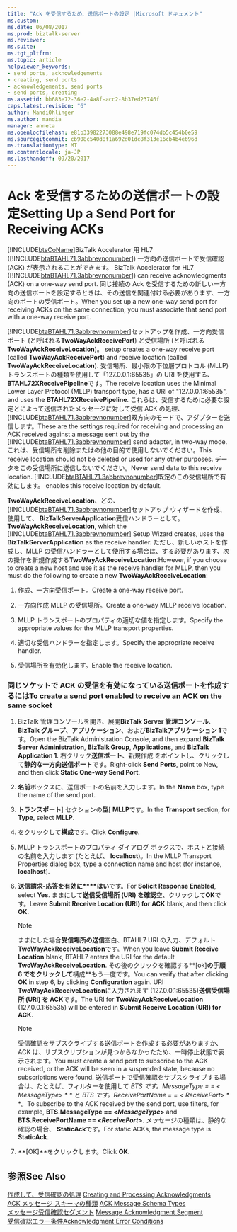 ```yaml
---
title: "Ack を受信するため、送信ポートの設定 |Microsoft ドキュメント"
ms.custom: 
ms.date: 06/08/2017
ms.prod: biztalk-server
ms.reviewer: 
ms.suite: 
ms.tgt_pltfrm: 
ms.topic: article
helpviewer_keywords:
- send ports, acknowledgements
- creating, send ports
- acknowledgements, send ports
- send ports, creating
ms.assetid: bb683e72-36e2-4a8f-acc2-8b37ed23746f
caps.latest.revision: "6"
author: MandiOhlinger
ms.author: mandia
manager: anneta
ms.openlocfilehash: e81b33982273088e498e719fc074db5c454b0e59
ms.sourcegitcommit: cb908c540d8f1a692d01dc8f313e16cb4b4e696d
ms.translationtype: MT
ms.contentlocale: ja-JP
ms.lasthandoff: 09/20/2017
---
```

# <a name="setting-up-a-send-port-for-receiving-acks"></a><span data-ttu-id="27fa0-102">Ack を受信するための送信ポートの設定</span><span class="sxs-lookup"><span data-stu-id="27fa0-102">Setting Up a Send Port for Receiving ACKs</span></span>
[!INCLUDE[btsCoName](../../includes/btsconame-md.md)]<span data-ttu-id="27fa0-103">BizTalk Accelerator 用 HL7 ([!INCLUDE[btaBTAHL71.3abbrevnonumber](../../includes/btabtahl71-3abbrevnonumber-md.md)]) 一方向の送信ポートで受信確認 (ACK) が表示されることができます。</span><span class="sxs-lookup"><span data-stu-id="27fa0-103"> BizTalk Accelerator for HL7 ([!INCLUDE[btaBTAHL71.3abbrevnonumber](../../includes/btabtahl71-3abbrevnonumber-md.md)]) can receive acknowledgments (ACK) on a one-way send port.</span></span> <span data-ttu-id="27fa0-104">同じ接続の Ack を受信するための新しい一方向の送信ポートを設定するときは、その送信を関連付ける必要があります、一方向のポートの受信ポート。</span><span class="sxs-lookup"><span data-stu-id="27fa0-104">When you set up a new one-way send port for receiving ACKs on the same connection, you must associate that send port with a one-way receive port.</span></span>  
  
 [!INCLUDE[btaBTAHL71.3abbrevnonumber](../../includes/btabtahl71-3abbrevnonumber-md.md)]<span data-ttu-id="27fa0-105">セットアップを作成、一方向受信ポート (と呼ばれる**TwoWayAckReceivePort**) と受信場所 (と呼ばれる**TwoWayAckReceiveLocation**)。</span><span class="sxs-lookup"><span data-stu-id="27fa0-105"> setup creates a one-way receive port (called **TwoWayAckReceivePort**) and receive location (called **TwoWayAckReceiveLocation**).</span></span> <span data-ttu-id="27fa0-106">受信場所、最小限の下位層プロトコル (MLLP) トランスポートの種類を使用して「127.0.0.1:65535」の URI を使用する、 **BTAHL72XReceivePipeline**です。</span><span class="sxs-lookup"><span data-stu-id="27fa0-106">The receive location uses the Minimal Lower Layer Protocol (MLLP) transport type, has a URI of "127.0.0.1:65535", and uses the **BTAHL72XReceivePipeline**.</span></span> <span data-ttu-id="27fa0-107">これらは、受信するために必要な設定とによって送信されたメッセージに対して受信 ACK の処理、[!INCLUDE[btaBTAHL71.3abbrevnonumber](../../includes/btabtahl71-3abbrevnonumber-md.md)]双方向のモードで、アダプターを送信します。</span><span class="sxs-lookup"><span data-stu-id="27fa0-107">These are the settings required for receiving and processing an ACK received against a message sent out by the [!INCLUDE[btaBTAHL71.3abbrevnonumber](../../includes/btabtahl71-3abbrevnonumber-md.md)] send adapter, in two-way mode.</span></span> <span data-ttu-id="27fa0-108">これは、受信場所を削除またはの他の目的で使用しないでください。</span><span class="sxs-lookup"><span data-stu-id="27fa0-108">This receive location should not be deleted or used for any other purposes.</span></span> <span data-ttu-id="27fa0-109">データをこの受信場所に送信しないでください。</span><span class="sxs-lookup"><span data-stu-id="27fa0-109">Never send data to this receive location.</span></span> [!INCLUDE[btaBTAHL71.3abbrevnonumber](../../includes/btabtahl71-3abbrevnonumber-md.md)]<span data-ttu-id="27fa0-110">既定のこの受信場所で有効にします。</span><span class="sxs-lookup"><span data-stu-id="27fa0-110"> enables this receive location by default.</span></span>  
  
 <span data-ttu-id="27fa0-111">**TwoWayAckReceiveLocation**、どの、[!INCLUDE[btaBTAHL71.3abbrevnonumber](../../includes/btabtahl71-3abbrevnonumber-md.md)]セットアップ ウィザードを作成、使用して、 **BizTalkServerApplication**受信ハンドラーとして。</span><span class="sxs-lookup"><span data-stu-id="27fa0-111">**TwoWayAckReceiveLocation**, which the [!INCLUDE[btaBTAHL71.3abbrevnonumber](../../includes/btabtahl71-3abbrevnonumber-md.md)] Setup Wizard creates, uses the **BizTalkServerApplication** as the receive handler.</span></span> <span data-ttu-id="27fa0-112">ただし、新しいホストを作成し、MLLP の受信ハンドラーとして使用する場合は、する必要があります、次の操作を新規作成する**TwoWayAckReceiveLocation**:</span><span class="sxs-lookup"><span data-stu-id="27fa0-112">However, if you choose to create a new host and use it as the receive handler for MLLP, then you must do the following to create a new **TwoWayAckReceiveLocation**:</span></span>  
  
1.  <span data-ttu-id="27fa0-113">作成、一方向受信ポート。</span><span class="sxs-lookup"><span data-stu-id="27fa0-113">Create a one-way receive port.</span></span>  
  
2.  <span data-ttu-id="27fa0-114">一方向作成 MLLP の受信場所。</span><span class="sxs-lookup"><span data-stu-id="27fa0-114">Create a one-way MLLP receive location.</span></span>  
  
3.  <span data-ttu-id="27fa0-115">MLLP トランスポートのプロパティの適切な値を指定します。</span><span class="sxs-lookup"><span data-stu-id="27fa0-115">Specify the appropriate values for the MLLP transport properties.</span></span>  
  
4.  <span data-ttu-id="27fa0-116">適切な受信ハンドラーを指定します。</span><span class="sxs-lookup"><span data-stu-id="27fa0-116">Specify the appropriate receive handler.</span></span>  
  
5.  <span data-ttu-id="27fa0-117">受信場所を有効化します。</span><span class="sxs-lookup"><span data-stu-id="27fa0-117">Enable the receive location.</span></span>  
  
### <a name="to-create-a-send-port-enabled-to-receive-an-ack-on-the-same-socket"></a><span data-ttu-id="27fa0-118">同じソケットで ACK の受信を有効になっている送信ポートを作成するには</span><span class="sxs-lookup"><span data-stu-id="27fa0-118">To create a send port enabled to receive an ACK on the same socket</span></span>  
  
1.  <span data-ttu-id="27fa0-119">BizTalk 管理コンソールを開き、展開**BizTalk Server 管理コンソール**、 **BizTalk グループ**、**アプリケーション**、および**BizTalkアプリケーション 1**です。</span><span class="sxs-lookup"><span data-stu-id="27fa0-119">Open the BizTalk Administration Console, and then expand **BizTalk Server Administration**, **BizTalk Group**, **Applications**, and **BizTalk Application 1**.</span></span> <span data-ttu-id="27fa0-120">右クリック**送信ポート**、新規作成 をポイントし、クリックして**静的な一方向送信ポート**です。</span><span class="sxs-lookup"><span data-stu-id="27fa0-120">Right-click **Send Ports**, point to New, and then click **Static One-way Send Port**.</span></span>  
  
2.  <span data-ttu-id="27fa0-121">**名前**ボックスに、送信ポートの名前を入力します。</span><span class="sxs-lookup"><span data-stu-id="27fa0-121">In the **Name** box, type the name of the send port.</span></span>  
  
3.  <span data-ttu-id="27fa0-122">**トランスポート**] セクションの**型**[ **MLLP**です。</span><span class="sxs-lookup"><span data-stu-id="27fa0-122">In the **Transport** section, for **Type**, select **MLLP**.</span></span>  
  
4.  <span data-ttu-id="27fa0-123">をクリックして**構成**です。</span><span class="sxs-lookup"><span data-stu-id="27fa0-123">Click **Configure**.</span></span>  
  
5.  <span data-ttu-id="27fa0-124">MLLP トランスポートのプロパティ ダイアログ ボックスで、ホストと接続の名前を入力します (たとえば、 **localhost**)。</span><span class="sxs-lookup"><span data-stu-id="27fa0-124">In the MLLP Transport Properties dialog box, type a connection name and host (for instance, **localhost**).</span></span>  
  
6.  <span data-ttu-id="27fa0-125">**送信請求-応答を有効に****はい**です。</span><span class="sxs-lookup"><span data-stu-id="27fa0-125">For **Solicit Response Enabled**, select **Yes**.</span></span> <span data-ttu-id="27fa0-126">ままにして**送信受信場所 (URI) を確認**空、クリックして**OK**です。</span><span class="sxs-lookup"><span data-stu-id="27fa0-126">Leave **Submit Receive Location (URI) for ACK** blank, and then click **OK**.</span></span>  
  
    > [!NOTE]
    >  <span data-ttu-id="27fa0-127">ままにした場合**受信場所の送信**空白、BTAHL7 URI の入力、デフォルト**TwoWayAckReceiveLocation**です。</span><span class="sxs-lookup"><span data-stu-id="27fa0-127">When you leave **Submit Receive Location** blank, BTAHL7 enters the URI for the default **TwoWayAckReceiveLocation**.</span></span> <span data-ttu-id="27fa0-128">その後のクリックを確認する**[ok]**の手順 6 でをクリックして**構成**もう一度です。</span><span class="sxs-lookup"><span data-stu-id="27fa0-128">You can verify that after clicking **OK** in step 6, by clicking **Configuration** again.</span></span> <span data-ttu-id="27fa0-129">URI **TwoWayAckReceiveLocation**に入力されます (127.0.0.1:65535)**送信受信場所 (URI) を ACK**です。</span><span class="sxs-lookup"><span data-stu-id="27fa0-129">The URI for **TwoWayAckReceiveLocation** (127.0.0.1:65535) will be entered in **Submit Receive Location (URI) for ACK**.</span></span>  
  
    > [!NOTE]
    >  <span data-ttu-id="27fa0-130">受信確認をサブスクライブする送信ポートを作成する必要がありますか、ACK は、サブスクリプションが見つからなかったため、一時停止状態で表示されます。</span><span class="sxs-lookup"><span data-stu-id="27fa0-130">You must create a send port to subscribe to the ACK received, or the ACK will be seen in a suspended state, because no subscriptions were found.</span></span> <span data-ttu-id="27fa0-131">送信ポートで受信確認をサブスクライブする場合は、たとえば、フィルターを使用して **BTS です。MessageType = = \<* MessageType*> * * と **BTS です。ReceivePortName = = \<* ReceivePort*> * *。</span><span class="sxs-lookup"><span data-stu-id="27fa0-131">To subscribe to the ACK received by the send port, use filters, for example, **BTS.MessageType == \<*MessageType*>** and **BTS.ReceivePortName == \<*ReceivePort*>**.</span></span> <span data-ttu-id="27fa0-132">メッセージの種類は、静的な確認の場合、 **StaticAck**です。</span><span class="sxs-lookup"><span data-stu-id="27fa0-132">For static ACKs, the message type is **StaticAck**.</span></span>  
  
7.  <span data-ttu-id="27fa0-133">**[OK]**をクリックします。</span><span class="sxs-lookup"><span data-stu-id="27fa0-133">Click **OK**.</span></span>  
  
## <a name="see-also"></a><span data-ttu-id="27fa0-134">参照</span><span class="sxs-lookup"><span data-stu-id="27fa0-134">See Also</span></span>  
 <span data-ttu-id="27fa0-135">[作成して、受信確認の処理](../../adapters-and-accelerators/accelerator-hl7/creating-and-processing-acknowledgments.md) </span><span class="sxs-lookup"><span data-stu-id="27fa0-135">[Creating and Processing Acknowledgments](../../adapters-and-accelerators/accelerator-hl7/creating-and-processing-acknowledgments.md) </span></span>  
 <span data-ttu-id="27fa0-136">[ACK メッセージ スキーマの種類](../../adapters-and-accelerators/accelerator-hl7/ack-message-schema-types.md) </span><span class="sxs-lookup"><span data-stu-id="27fa0-136">[ACK Message Schema Types](../../adapters-and-accelerators/accelerator-hl7/ack-message-schema-types.md) </span></span>  
 <span data-ttu-id="27fa0-137">[メッセージ受信確認セグメント](../../adapters-and-accelerators/accelerator-hl7/message-acknowledgment-segment.md) </span><span class="sxs-lookup"><span data-stu-id="27fa0-137">[Message Acknowledgment Segment](../../adapters-and-accelerators/accelerator-hl7/message-acknowledgment-segment.md) </span></span>  
 [<span data-ttu-id="27fa0-138">受信確認エラー条件</span><span class="sxs-lookup"><span data-stu-id="27fa0-138">Acknowledgment Error Conditions</span></span>](../../adapters-and-accelerators/accelerator-hl7/acknowledgment-error-conditions.md)